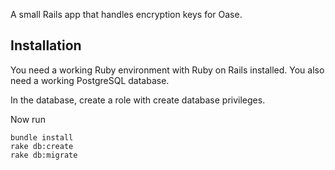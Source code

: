 A small Rails app that handles encryption keys for Oase.

## Installation

You need a working Ruby environment with Ruby on Rails installed. You also need a working PostgreSQL database.

In the database, create a role with create database privileges.

Now run

```
bundle install
rake db:create
rake db:migrate
```
